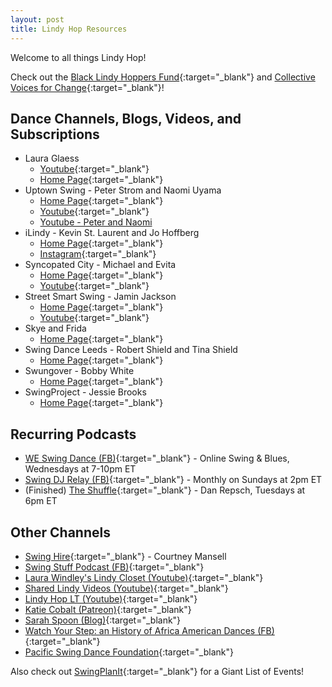 ```yaml
---
layout: post
title: Lindy Hop Resources
---
```


Welcome to all things Lindy Hop!


Check out the [Black Lindy Hoppers Fund](https://blacklindyhoppersfund.org/){:target="_blank"} and [Collective Voices for Change](https://www.collectivevoicesforchange.org/){:target="_blank"}!


## Dance Channels, Blogs, Videos, and Subscriptions
* Laura Glaess
    * [Youtube](https://www.youtube.com/c/LauraGlaess){:target="_blank"}
    * [Home Page](https://www.lauraglaess.com/){:target="_blank"}
* Uptown Swing - Peter Strom and Naomi Uyama
    * [Home Page](https://www.peterandnaomi.com/){:target="_blank"}
    * [Youtube](https://www.youtube.com/user/UptownSwingLessons){:target="_blank"}
    * [Youtube - Peter and Naomi](https://www.youtube.com/c/PeterandNaomi)
* iLindy - Kevin St. Laurent and Jo Hoffberg
    * [Home Page](https://www.ilindy.tv/){:target="_blank"}
    * [Instagram](https://www.instagram.com/ilindy_hop/?hl=en){:target="_blank"}
* Syncopated City - Michael and Evita
    * [Home Page](https://michaelandevita.com/){:target="_blank"}
    * [Youtube](https://www.youtube.com/c/SyncopatedCity){:target="_blank"}
* Street Smart Swing - Jamin Jackson
    * [Home Page](https://jaminjackson.com/){:target="_blank"}
    * [Youtube](https://www.youtube.com/c/JaminJackson){:target="_blank"}
* Skye and Frida
    * [Home Page](https://www.skyeandfrida.com/){:target="_blank"}
* Swing Dance Leeds - Robert Shield and Tina Shield
    * [Home Page](https://swingdanceleeds.com/online-classes/){:target="_blank"}
* Swungover - Bobby White
    * [Home Page](https://swungover.wordpress.com/){:target="_blank"}
* SwingProject - Jessie Brooks
    * [Home Page](https://swingproject.co.uk/){:target="_blank"}


## Recurring Podcasts
* [WE Swing Dance (FB)](https://www.facebook.com/WESwingDance/){:target="_blank"} - Online Swing & Blues, Wednesdays at 7-10pm ET
* [Swing DJ Relay (FB)](https://www.facebook.com/swingdjrelay){:target="_blank"} - Monthly on Sundays at 2pm ET
* (Finished) [The Shuffle](https://danrepsch.weebly.com/calendar.html){:target="_blank"} - Dan Repsch, Tuesdays at 6pm ET


## Other Channels
* [Swing Hire](https://www.swinghire.com/about-swing-hire){:target="_blank"}  - Courtney Mansell
* [Swing Stuff Podcast (FB)](https://www.facebook.com/swingstuffpodcast/){:target="_blank"}
* [Laura Windley's Lindy Closet (Youtube)](https://www.youtube.com/c/LauraWindley){:target="_blank"}
* [Shared Lindy Videos (Youtube)](https://www.youtube.com/channel/UCD5fa20ktRYe89FyMZo2MqQ){:target="_blank"}
* [Lindy Hop LT (Youtube)](https://www.youtube.com/c/LindyhopLTclub/){:target="_blank"}
* [Katie Cobalt (Patreon)](https://www.patreon.com/KatieCobalt){:target="_blank"}
* [Sarah Spoon (Blog)](https://www.sarahspoon.net/bloggyblogblog){:target="_blank"}
* [Watch Your Step: an History of Africa American Dances (FB)](https://www.facebook.com/Watch-Your-Step-an-History-of-African-American-Dances-108387175268434/){:target="_blank"}
* [Pacific Swing Dance Foundation](https://pacificswingdancefoundation.org/){:target="_blank"}


Also check out [SwingPlanIt](https://www.swingplanit.com/){:target="_blank"} for a Giant List of Events!

